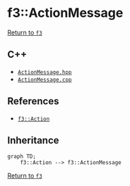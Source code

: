 # f3::ActionMessage

[Return to `f3`](/docs/f3.md)

## C++

- [`ActionMessage.hpp`](/src/f3/ActionMessage.hpp)
- [`ActionMessage.cpp`](/src/f3/ActionMessage.cpp)

## References

- [`f3::Action`](/docs/f3/Action.md)

## Inheritance

```mermaid
graph TD;
    f3::Action --> f3::ActionMessage
```

[Return to `f3`](/docs/f3.md)